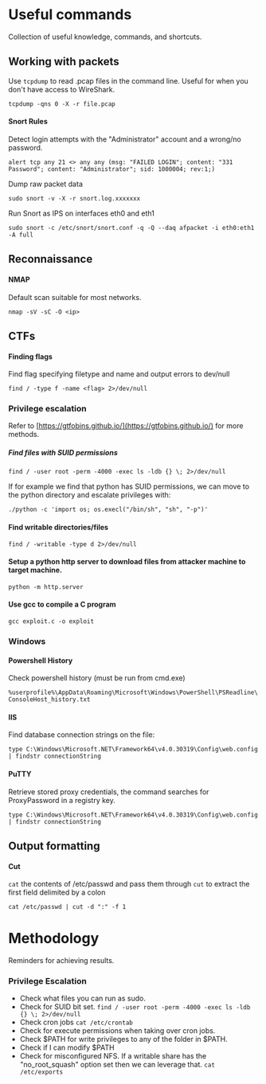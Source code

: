 # Useful commands
Collection of useful knowledge, commands, and shortcuts.

## Working with packets

Use `tcpdump` to read .pcap files in the command line. Useful for when you don't have access to WireShark.

```tcpdump -qns 0 -X -r file.pcap```

#### Snort Rules

Detect login attempts with the "Administrator" account and a wrong/no password.

```alert tcp any 21 <> any any (msg: "FAILED LOGIN"; content: "331 Password"; content: "Administrator"; sid: 1000004; rev:1;)```

Dump raw packet data

```sudo snort -v -X -r snort.log.xxxxxxx```

Run Snort as IPS on interfaces eth0 and eth1

```sudo snort -c /etc/snort/snort.conf -q -Q --daq afpacket -i eth0:eth1 -A full```

## Reconnaissance

#### NMAP

Default scan suitable for most networks.

```nmap -sV -sC -O <ip>```

## CTFs

#### Finding flags

Find flag specifying filetype and name and output errors to dev/null

```find / -type f -name <flag> 2>/dev/null```

### Privilege escalation

Refer to [https://gtfobins.github.io/](https://gtfobins.github.io/) for more methods.

##### Find files with SUID permissions

```find / -user root -perm -4000 -exec ls -ldb {} \; 2>/dev/null```

If for example we find that python has SUID permissions, we can move to the python directory and escalate privileges with:

```./python -c 'import os; os.execl("/bin/sh", "sh", "-p")'```

#### Find writable directories/files

```find / -writable -type d 2>/dev/null ```

#### Setup a python http server to download files from attacker machine to target machine.

```python -m http.server```

#### Use gcc to compile a C program

```gcc exploit.c -o exploit```

### Windows

#### Powershell History

Check powershell history (must be run from cmd.exe)

```%userprofile%\AppData\Roaming\Microsoft\Windows\PowerShell\PSReadline\ConsoleHost_history.txt```

#### IIS

Find database connection strings on the file:

```type C:\Windows\Microsoft.NET\Framework64\v4.0.30319\Config\web.config | findstr connectionString```

#### PuTTY

Retrieve stored proxy credentials, the command searches for ProxyPassword in a registry key.

```type C:\Windows\Microsoft.NET\Framework64\v4.0.30319\Config\web.config | findstr connectionString```

## Output formatting

#### Cut

```cat``` the contents of /etc/passwd and pass them through ```cut``` to extract the first field delimited by a colon

 ```cat /etc/passwd | cut -d ":" -f 1```

# Methodology

Reminders for achieving results.

### Privilege Escalation

- Check what files you can run as sudo.
- Check for SUID bit set.
```find / -user root -perm -4000 -exec ls -ldb {} \; 2>/dev/null```
- Check cron jobs
```cat /etc/crontab```
- Check for execute permissions when taking over cron jobs.
- Check $PATH for write privileges to any of the folder in $PATH.
- Check if I can modify $PATH
- Check for misconfigured NFS. If a writable share has the "no_root_squash" option set then we can leverage that.
```cat /etc/exports```
